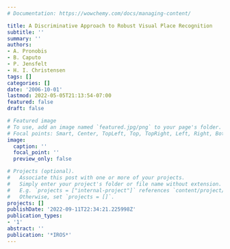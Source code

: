 ```yaml
---
# Documentation: https://wowchemy.com/docs/managing-content/

title: A Discriminative Approach to Robust Visual Place Recognition
subtitle: ''
summary: ''
authors:
- A. Pronobis
- B. Caputo
- P. Jensfelt
- H. I. Christensen
tags: []
categories: []
date: '2006-10-01'
lastmod: 2022-05-05T21:13:54-07:00
featured: false
draft: false

# Featured image
# To use, add an image named `featured.jpg/png` to your page's folder.
# Focal points: Smart, Center, TopLeft, Top, TopRight, Left, Right, BottomLeft, Bottom, BottomRight.
image:
  caption: ''
  focal_point: ''
  preview_only: false

# Projects (optional).
#   Associate this post with one or more of your projects.
#   Simply enter your project's folder or file name without extension.
#   E.g. `projects = ["internal-project"]` references `content/project/deep-learning/index.md`.
#   Otherwise, set `projects = []`.
projects: []
publishDate: '2022-09-11T22:34:21.225998Z'
publication_types:
- '1'
abstract: ''
publication: '*IROS*'
---
```

